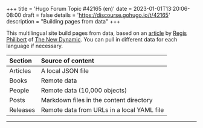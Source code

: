 +++
title = 'Hugo Forum Topic #42165 (en)'
date = 2023-01-01T13:20:06-08:00
draft = false
details = 'https://discourse.gohugo.io/t/42165'
description = "Building pages from data"
+++

This multilingual site build pages from data, based on an [article] by [Regis Philibert] of [The New Dynamic]. You can pull in different data for each language if necessary.

[article]: https://www.thenewdynamic.com/article/toward-using-a-headless-cms-with-hugo-part-2-building-from-remote-api/
[Regis Philibert]: https://discourse.gohugo.io/u/regis/
[The New Dynamic]: https://www.thenewdynamic.com/

Section|Source of content
:--|:--
Articles|A local JSON file
Books|Remote data
People|Remote data (10,000 objects)
Posts|Markdown files in the content directory
Releases|Remote data from URLs in a local YAML file

---

